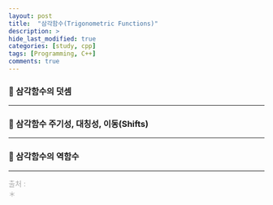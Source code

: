 ```yaml
---
layout: post
title:  "삼각함수(Trigonometric Functions)"
description: > 
hide_last_modified: true
categories: [study, cpp]
tags: [Programming, C++]
comments: true
---
```


### 📐 삼각함수의 덧셈
>

----
### 📐 삼각함수 주기성, 대칭성, 이동(Shifts)
>


----
### 📐 삼각함수의 역함수
>


---- 
<span style="color:darkgray; font-size:14px;"> 출처 : <br>
＊  <br>
</span>